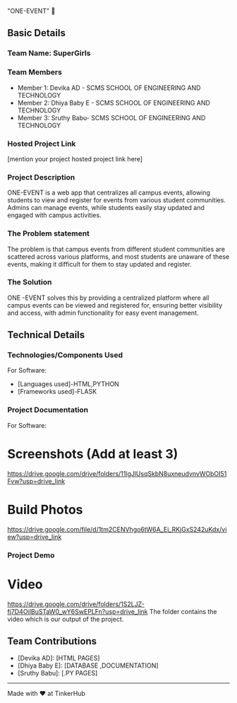 "ONE-EVENT" 🎯


## Basic Details
### Team Name: SuperGirls


### Team Members
- Member 1: Devika AD - SCMS SCHOOL OF ENGINEERING AND TECHNOLOGY
- Member 2: Dhiya Baby E - SCMS SCHOOL OF ENGINEERING AND TECHNOLOGY
- Member 3: Sruthy Babu- SCMS SCHOOL OF ENGINEERING AND TECHNOLOGY

### Hosted Project Link
[mention your project hosted project link here]

### Project Description
ONE-EVENT is a web app that centralizes all campus events, allowing students to view and register for events from various student communities. Admins can manage events, while students easily stay updated and engaged with campus activities.

### The Problem statement
The problem is that campus events from different student communities are scattered across various platforms, and most students are unaware of these events, making it difficult for them to stay updated and register. 

### The Solution
ONE -EVENT solves this by providing a centralized platform where all campus events can be viewed and registered for, ensuring better visibility and access, with admin functionality for easy event management.

## Technical Details
### Technologies/Components Used
For Software:
- [Languages used]-HTML,PYTHON
- [Frameworks used]-FLASK





### Project Documentation
For Software:

# Screenshots (Add at least 3)
https://drive.google.com/drive/folders/11lgJlUsqSkbN8uxneudvnvWObOI51Fvw?usp=drive_link

# Build Photos
https://drive.google.com/file/d/1tm2CENVhgo6tW6A_Ei_RKjGxS242uKdx/view?usp=drive_link


### Project Demo
# Video
https://drive.google.com/drive/folders/1S2LJZ-fj7D4OiIBuSTaW0_wY6SwEPLFn?usp=drive_link
The folder contains the video which is our output of the project.

## Team Contributions
- [Devika AD]: [HTML PAGES]
- [Dhiya Baby E]: [DATABASE ,DOCUMENTATION]
- [Sruthy Babu]: [.PY PAGES]

---
Made with ❤️ at TinkerHub
